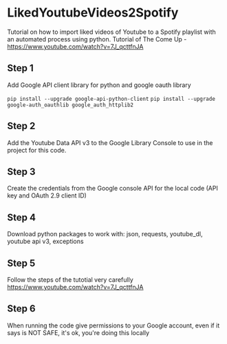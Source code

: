 # LikedYoutubeVideos2Spotify
Tutorial on how to import liked videos of Youtube to a Spotify playlist with an automated process using python. Tutorial of The Come Up - https://www.youtube.com/watch?v=7J_qcttfnJA

## Step 1
Add Google API client library for python and google oauth library

`pip install --upgrade google-api-python-client`
`pip install --upgrade google-auth_oauthlib google_auth_httplib2`

## Step 2
Add the Youtube Data API v3 to the Google Library Console to use in the project for this code.

## Step 3
Create the credentials from the Google console API for the local code (API key and OAuth 2.9 client ID)

## Step 4
Download python packages to work with: json, requests, youtube_dl, youtube api v3, exceptions

## Step 5
Follow the steps of the tutotial very carefully https://www.youtube.com/watch?v=7J_qcttfnJA

## Step 6
When running the code give permissions to your Google account, even if it says is NOT SAFE, it's ok, you're doing this locally
